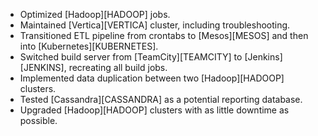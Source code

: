* Optimized [Hadoop][HADOOP] jobs.
* Maintained [Vertica][VERTICA] cluster, including troubleshooting.
* Transitioned ETL pipeline from crontabs to [Mesos][MESOS] and then into [Kubernetes][KUBERNETES].
* Switched build server from [TeamCity][TEAMCITY] to [Jenkins][JENKINS], recreating all build jobs.
* Implemented data duplication between two [Hadoop][HADOOP] clusters.
* Tested [Cassandra][CASSANDRA] as a potential reporting database.
* Upgraded [Hadoop][HADOOP] clusters with as little downtime as possible.
